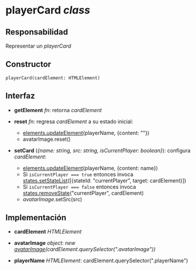 # playerCard _class_

## Responsabilidad

Representar un _playerCard_

## Constructor

```
playerCard(cardElement: HTMLElement)
```

## Interfaz

-   **getElement** _fn_: retorna _cardElement_

-   **reset** _fn_: regresa _cardElement_ a su estado inicial:

    -   [elements.updateElement](./elements.md)(playerName, {content: ""})
    -   avatarImage.reset()

-   **setCard** (_{name: string, src: string, isCurrentPlayer: boolean}_): configura _cardElement_:

    -   [elements.updateElement](./elements.md)(playerName, {content: name})
    -   Si `isCurrentPlayer === true` entonces invoca [states.setStateList](./states.md#interfaz)([{stateId: "currentPlayer", target: cardElement}])
    -   Si `isCurrentPlayer === false` entonces invoca [states.removeState](./states.md#interfaz)("currentPlayer", cardElement)
    -   _avatarImage_.setSrc(src)

## Implementación

-   **cardElement** _HTMLElement_

-   **avatarImage** _object_: _new [avatarImage](./avatarImage.md)(cardElement.querySelector(".avatarImage"))_

-   **playerName** _HTMLElement_: cardElement.querySelector(".playerName")
